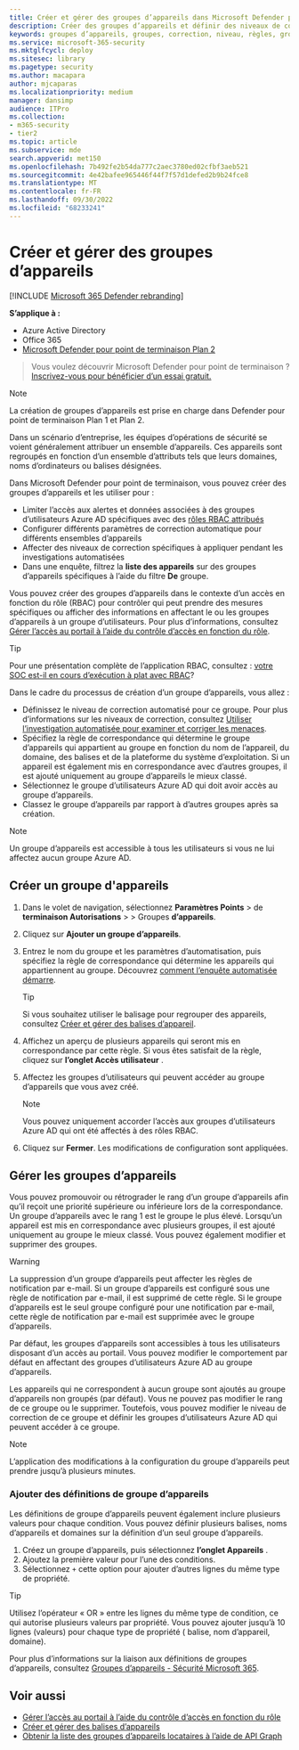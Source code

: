 ```yaml
---
title: Créer et gérer des groupes d’appareils dans Microsoft Defender pour point de terminaison
description: Créer des groupes d’appareils et définir des niveaux de correction automatisés sur ces groupes en confirmant les règles qui s’appliquent au groupe
keywords: groupes d’appareils, groupes, correction, niveau, règles, groupe aad, rôle, attribution, classement
ms.service: microsoft-365-security
ms.mktglfcycl: deploy
ms.sitesec: library
ms.pagetype: security
ms.author: macapara
author: mjcaparas
ms.localizationpriority: medium
manager: dansimp
audience: ITPro
ms.collection:
- m365-security
- tier2
ms.topic: article
ms.subservice: mde
search.appverid: met150
ms.openlocfilehash: 7b492fe2b54da777c2aec3780ed02cfbf3aeb521
ms.sourcegitcommit: 4e42bafee965446f44f7f57d1defed2b9b24fce8
ms.translationtype: MT
ms.contentlocale: fr-FR
ms.lasthandoff: 09/30/2022
ms.locfileid: "68233241"
---
```

# <a name="create-and-manage-device-groups"></a>Créer et gérer des groupes d’appareils

[!INCLUDE [Microsoft 365 Defender rebranding](../../includes/microsoft-defender.md)]

**S’applique à :**
- Azure Active Directory
- Office 365
- [Microsoft Defender pour point de terminaison Plan 2](https://go.microsoft.com/fwlink/p/?linkid=2154037)

> Vous voulez découvrir Microsoft Defender pour point de terminaison ? [Inscrivez-vous pour bénéficier d’un essai gratuit.](https://signup.microsoft.com/create-account/signup?products=7f379fee-c4f9-4278-b0a1-e4c8c2fcdf7e&ru=https://aka.ms/MDEp2OpenTrial?ocid=docs-wdatp-exposedapis-abovefoldlink)

> [!NOTE]
> La création de groupes d’appareils est prise en charge dans Defender pour point de terminaison Plan 1 et Plan 2.  

Dans un scénario d’entreprise, les équipes d’opérations de sécurité se voient généralement attribuer un ensemble d’appareils. Ces appareils sont regroupés en fonction d’un ensemble d’attributs tels que leurs domaines, noms d’ordinateurs ou balises désignées.

Dans Microsoft Defender pour point de terminaison, vous pouvez créer des groupes d’appareils et les utiliser pour :

- Limiter l’accès aux alertes et données associées à des groupes d’utilisateurs Azure AD spécifiques avec des [rôles RBAC attribués](rbac.md)
- Configurer différents paramètres de correction automatique pour différents ensembles d’appareils
- Affecter des niveaux de correction spécifiques à appliquer pendant les investigations automatisées
- Dans une enquête, filtrez la **liste des appareils** sur des groupes d’appareils spécifiques à l’aide du filtre **De** groupe.

Vous pouvez créer des groupes d’appareils dans le contexte d’un accès en fonction du rôle (RBAC) pour contrôler qui peut prendre des mesures spécifiques ou afficher des informations en affectant le ou les groupes d’appareils à un groupe d’utilisateurs. Pour plus d’informations, consultez [Gérer l’accès au portail à l’aide du contrôle d’accès en fonction du rôle](rbac.md).

> [!TIP]
> Pour une présentation complète de l’application RBAC, consultez : [votre SOC est-il en cours d’exécution à plat avec RBAC](https://techcommunity.microsoft.com/t5/Windows-Defender-ATP/Is-your-SOC-running-flat-with-limited-RBAC/ba-p/320015)?

Dans le cadre du processus de création d’un groupe d’appareils, vous allez :

- Définissez le niveau de correction automatisé pour ce groupe. Pour plus d’informations sur les niveaux de correction, consultez [Utiliser l’investigation automatisée pour examiner et corriger les menaces](automated-investigations.md).
- Spécifiez la règle de correspondance qui détermine le groupe d’appareils qui appartient au groupe en fonction du nom de l’appareil, du domaine, des balises et de la plateforme du système d’exploitation. Si un appareil est également mis en correspondance avec d’autres groupes, il est ajouté uniquement au groupe d’appareils le mieux classé.
- Sélectionnez le groupe d’utilisateurs Azure AD qui doit avoir accès au groupe d’appareils.
- Classez le groupe d’appareils par rapport à d’autres groupes après sa création.

> [!NOTE]
> Un groupe d’appareils est accessible à tous les utilisateurs si vous ne lui affectez aucun groupe Azure AD.

## <a name="create-a-device-group"></a>Créer un groupe d'appareils

1. Dans le volet de navigation, sélectionnez **Paramètres Points** \> de **terminaison Autorisations** \>  \> Groupes **d’appareils**.

2. Cliquez sur **Ajouter un groupe d’appareils**.

3. Entrez le nom du groupe et les paramètres d’automatisation, puis spécifiez la règle de correspondance qui détermine les appareils qui appartiennent au groupe. Découvrez [comment l’enquête automatisée démarre](automated-investigations.md#how-the-automated-investigation-starts).

    > [!TIP]
    > Si vous souhaitez utiliser le balisage pour regrouper des appareils, consultez [Créer et gérer des balises d’appareil](machine-tags.md).

4. Affichez un aperçu de plusieurs appareils qui seront mis en correspondance par cette règle. Si vous êtes satisfait de la règle, cliquez sur **l’onglet Accès utilisateur** .

5. Affectez les groupes d’utilisateurs qui peuvent accéder au groupe d’appareils que vous avez créé.

    > [!NOTE]
    > Vous pouvez uniquement accorder l’accès aux groupes d’utilisateurs Azure AD qui ont été affectés à des rôles RBAC.

6. Cliquez sur **Fermer**. Les modifications de configuration sont appliquées.

## <a name="manage-device-groups"></a>Gérer les groupes d’appareils

Vous pouvez promouvoir ou rétrograder le rang d’un groupe d’appareils afin qu’il reçoit une priorité supérieure ou inférieure lors de la correspondance. Un groupe d’appareils avec le rang 1 est le groupe le plus élevé. Lorsqu’un appareil est mis en correspondance avec plusieurs groupes, il est ajouté uniquement au groupe le mieux classé. Vous pouvez également modifier et supprimer des groupes.

> [!WARNING]
> La suppression d’un groupe d’appareils peut affecter les règles de notification par e-mail. Si un groupe d’appareils est configuré sous une règle de notification par e-mail, il est supprimé de cette règle. Si le groupe d’appareils est le seul groupe configuré pour une notification par e-mail, cette règle de notification par e-mail est supprimée avec le groupe d’appareils.

Par défaut, les groupes d’appareils sont accessibles à tous les utilisateurs disposant d’un accès au portail. Vous pouvez modifier le comportement par défaut en affectant des groupes d’utilisateurs Azure AD au groupe d’appareils.

Les appareils qui ne correspondent à aucun groupe sont ajoutés au groupe d’appareils non groupés (par défaut). Vous ne pouvez pas modifier le rang de ce groupe ou le supprimer. Toutefois, vous pouvez modifier le niveau de correction de ce groupe et définir les groupes d’utilisateurs Azure AD qui peuvent accéder à ce groupe.

> [!NOTE]
> L’application des modifications à la configuration du groupe d’appareils peut prendre jusqu’à plusieurs minutes.

### <a name="add-device-group-definitions"></a>Ajouter des définitions de groupe d’appareils

Les définitions de groupe d’appareils peuvent également inclure plusieurs valeurs pour chaque condition. Vous pouvez définir plusieurs balises, noms d’appareils et domaines sur la définition d’un seul groupe d’appareils.

1. Créez un groupe d’appareils, puis sélectionnez **l’onglet Appareils** .
2. Ajoutez la première valeur pour l’une des conditions.
3. Sélectionnez `+` cette option pour ajouter d’autres lignes du même type de propriété.

> [!TIP]
> Utilisez l’opérateur « OR » entre les lignes du même type de condition, ce qui autorise plusieurs valeurs par propriété.
> Vous pouvez ajouter jusqu’à 10 lignes (valeurs) pour chaque type de propriété ( balise, nom d’appareil, domaine).

Pour plus d’informations sur la liaison aux définitions de groupes d’appareils, consultez [Groupes d’appareils - Sécurité Microsoft 365](https://sip.security.microsoft.com/homepage).

## <a name="related-topics"></a>Voir aussi

- [Gérer l’accès au portail à l’aide du contrôle d’accès en fonction du rôle](rbac.md)
- [Créer et gérer des balises d’appareils](machine-tags.md)
- [Obtenir la liste des groupes d’appareils locataires à l’aide de API Graph](/graph/api/device-list-memberof)

